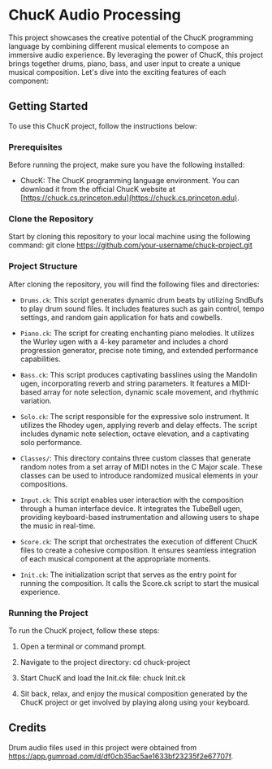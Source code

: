 # ChucK Audio Processing

This project showcases the creative potential of the ChucK programming language by combining different musical elements to compose an immersive audio experience. By leveraging the power of ChucK, this project brings together drums, piano, bass, and user input to create a unique musical composition. Let's dive into the exciting features of each component:

## Getting Started

To use this ChucK project, follow the instructions below:

### Prerequisites

Before running the project, make sure you have the following installed:

- ChucK: The ChucK programming language environment. You can download it from the official ChucK website at [https://chuck.cs.princeton.edu](https://chuck.cs.princeton.edu).

### Clone the Repository

Start by cloning this repository to your local machine using the following command:
git clone https://github.com/your-username/chuck-project.git

### Project Structure

After cloning the repository, you will find the following files and directories:

- `Drums.ck`: This script generates dynamic drum beats by utilizing SndBufs to play drum sound files. It includes features such as gain control, tempo settings, and random gain application for hats and cowbells.

- `Piano.ck`: The script for creating enchanting piano melodies. It utilizes the Wurley ugen with a 4-key parameter and includes a chord progression generator, precise note timing, and extended performance capabilities.

- `Bass.ck`: This script produces captivating basslines using the Mandolin ugen, incorporating reverb and string parameters. It features a MIDI-based array for note selection, dynamic scale movement, and rhythmic variation.

- `Solo.ck`: The script responsible for the expressive solo instrument. It utilizes the Rhodey ugen, applying reverb and delay effects. The script includes dynamic note selection, octave elevation, and a captivating solo performance.

- `Classes/`: This directory contains three custom classes that generate random notes from a set array of MIDI notes in the C Major scale. These classes can be used to introduce randomized musical elements in your compositions.

- `Input.ck`: This script enables user interaction with the composition through a human interface device. It integrates the TubeBell ugen, providing keyboard-based instrumentation and allowing users to shape the music in real-time.

- `Score.ck`: The script that orchestrates the execution of different ChucK files to create a cohesive composition. It ensures seamless integration of each musical component at the appropriate moments.

- `Init.ck`: The initialization script that serves as the entry point for running the composition. It calls the Score.ck script to start the musical experience.

### Running the Project

To run the ChucK project, follow these steps:

1. Open a terminal or command prompt.

2. Navigate to the project directory:
cd chuck-project

3. Start ChucK and load the Init.ck file:
chuck Init.ck

4. Sit back, relax, and enjoy the musical composition generated by the ChucK project or get involved by playing along using your keyboard.

## Credits

Drum audio files used in this project were obtained from https://app.gumroad.com/d/df0cb35ac5ae1633bf23235f2e67707f.
